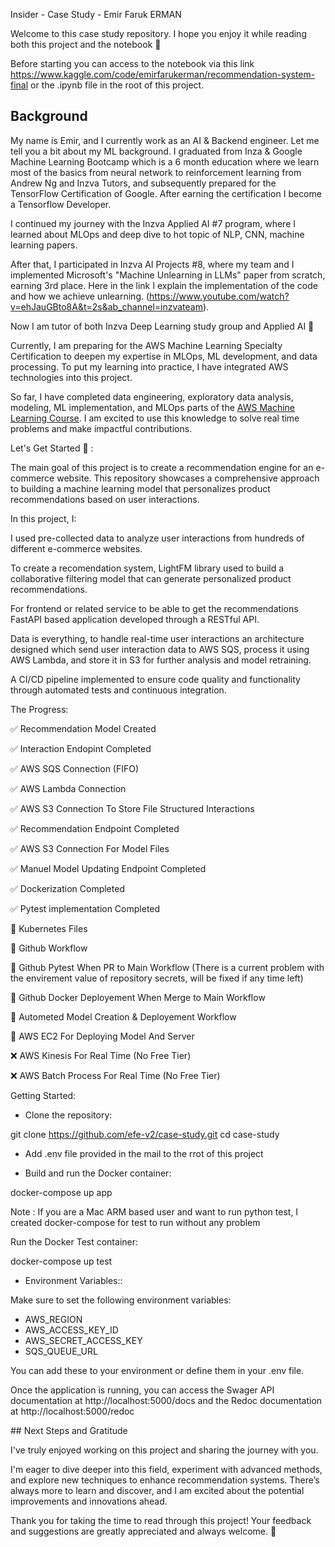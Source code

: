 Insider - Case Study - Emir Faruk ERMAN

Welcome to this case study repository. I hope you enjoy it while reading both this project and the notebook 🚀

Before starting you can access to the notebook via this link https://www.kaggle.com/code/emirfarukerman/recommendation-system-final or the .ipynb file in the root of this project.

## Background

My name is Emir, and I currently work as an AI & Backend engineer. Let me tell you a bit about my ML background. I graduated from Inza & Google Machine Learning Bootcamp which is a 6 month education where we learn most of the basics from neural network to reinforcement learning from Andrew Ng and Inzva Tutors, and subsequently prepared for the TensorFlow Certification of Google. After earning the certification I become a Tensorflow Developer.

I continued my journey with the Inzva Applied AI #7 program, where I learned about MLOps and deep dive to hot topic of NLP, CNN, machine learning papers.

After that, I participated in Inzva AI Projects #8, where my team and I implemented Microsoft's "Machine Unlearning in LLMs" paper from scratch, earning 3rd place. Here in the link I explain the implementation of the code and how we achieve unlearning. 
(https://www.youtube.com/watch?v=ehJauGBto8A&t=2s&ab_channel=inzvateam).

Now I am tutor of both Inzva Deep Learning study group and Applied AI 🚀

Currently, I am preparing for the AWS Machine Learning Specialty Certification to deepen my expertise in MLOps, ML development, and data processing. To put my learning into practice, I have integrated AWS technologies into this project.

So far, I have completed data engineering, exploratory data analysis, modeling, ML implementation, and MLOps parts of the [AWS Machine Learning Course](https://www.udemy.com/course/aws-machine-learning/?couponCode=LETSLEARNNOWPP). I am excited to use this knowledge to solve real time problems and make impactful contributions.


Let's Get Started 🚀 : 


The main goal of this project is to create a recommendation engine for an e-commerce website. This repository showcases a comprehensive approach to building a machine learning model that personalizes product recommendations based on user interactions.

In this project, I:

I used pre-collected data to analyze user interactions from hundreds of different e-commerce websites.

To create a recomendation system, LightFM library used to build a collaborative filtering model that can generate personalized product recommendations.

For frontend or related service to be able to get the recommendations FastAPI based application developed through a RESTful API.

Data is everything, to handle real-time user interactions an architecture designed which send user interaction data to AWS SQS, process it using AWS Lambda, and store it in S3 for further analysis and model retraining.

A CI/CD pipeline implemented to ensure code quality and functionality through automated tests and continuous integration.


The Progress:

✅ Recommendation Model Created

✅ Interaction Endopint Completed

   ✅ AWS SQS Connection (FIFO)

   ✅ AWS Lambda Connection

   ✅ AWS S3 Connection To Store File Structured Interactions
   
✅ Recommendation Endpoint Completed
   
   ✅ AWS S3 Connection For Model Files

✅ Manuel Model Updating Endpoint Completed
   
✅ Dockerization Completed

✅ Pytest implementation Completed

🔲 Kubernetes Files

🔲 Github Workflow  
   
   🔲 Github Pytest When PR to Main Workflow 
   (There is a current problem with the envirement value of repository secrets, will be fixed if any time left)

   🔲 Github Docker Deployement When Merge to Main Workflow 

🔲 Autometed Model Creation & Deployement Workflow

🔲 AWS EC2 For Deploying Model And Server

❌ AWS Kinesis For Real Time (No Free Tier)

❌ AWS Batch Process For Real Time (No Free Tier)


Getting Started: 

- Clone the repository:

git clone https://github.com/efe-v2/case-study.git
cd case-study

- Add .env file provided in the mail to the rrot of this project

- Build and run the Docker container:

docker-compose up app

Note : If you are a Mac ARM based user and want to run python test, I created docker-compose for test to run without any problem

Run the Docker Test container:

docker-compose up test

- Environment Variables::

Make sure to set the following environment variables:

- AWS_REGION
- AWS_ACCESS_KEY_ID
- AWS_SECRET_ACCESS_KEY
- SQS_QUEUE_URL

You can add these to your environment or define them in your .env file.

Once the application is running, you can access the Swager API documentation at http://localhost:5000/docs and the Redoc documentation at http://localhost:5000/redoc


## Next Steps and Gratitude

I've truly enjoyed working on this project and sharing the journey with you.

I'm eager to dive deeper into this field, experiment with advanced methods, and explore new techniques to enhance recommendation systems. There’s always more to learn and discover, and I am excited about the potential improvements and innovations ahead.

Thank you for taking the time to read through this project! Your feedback and suggestions are greatly appreciated and always welcome. 🚀
